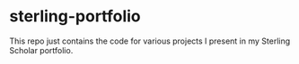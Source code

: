 # sterling-portfolio
This repo just contains the code for various projects I present in my Sterling Scholar portfolio.

